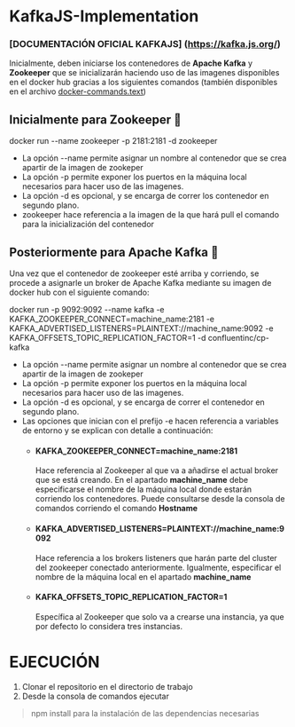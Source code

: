 # KafkaJS-Implementation

### [DOCUMENTACIÓN OFICIAL KAFKAJS] (https://kafka.js.org/)

Inicialmente, deben iniciarse los contenedores de **Apache Kafka** y **Zookeeper** que se inicializarán haciendo uso de las imagenes disponibles en el docker hub gracias a los siguientes comandos (también disponibles en el archivo  [docker-commands.text](https://github.com/JuanJoseBlanco/KafkaJS-Implementation/blob/main/docker-commands.txt))

## Inicialmente para Zookeeper 💂

docker run --name zookeeper -p 2181:2181 -d zookeeper

- La opción --name permite asignar un nombre al contenedor que se crea apartir de la imagen de zookeper
- La opción -p permite exponer los puertos en la máquina local necesarios para hacer uso de las imagenes. 
- La opción -d es opcional, y se encarga de correr los contenedor en segundo plano. 
- zookeeper hace referencia a la imagen de la que hará pull el comando para la inicialización del contenedor

## Posteriormente para Apache Kafka 🦖

Una vez que el contenedor de zookeeper esté arriba y corriendo, se procede a asignarle un broker de Apache Kafka mediante su imagen de docker hub con el siguiente comando: 

docker run -p 9092:9092 --name kafka -e KAFKA_ZOOKEEPER_CONNECT=machine_name:2181 -e KAFKA_ADVERTISED_LISTENERS=PLAINTEXT://machine_name:9092 -e KAFKA_OFFSETS_TOPIC_REPLICATION_FACTOR=1 -d confluentinc/cp-kafka 

- La opción --name permite asignar un nombre al contenedor que se crea apartir de la imagen de zookeper
- La opción -p permite exponer los puertos en la máquina local necesarios para hacer uso de las imagenes. 
- La opción -d es opcional, y se encarga de correr el contenedor en segundo plano. 
- Las opciones que inician con el prefijo -e hacen referencia a variables de entorno y se explican con detalle a continuación: 
    - #### KAFKA_ZOOKEEPER_CONNECT=machine_name:2181
        Hace referencia al Zookeeper al que va a añadirse el actual broker que se está creando. En el apartado **machine_name** debe especificarse el nombre de la máquina local donde estarán corriendo los contenedores. Puede consultarse desde la consola de comandos corriendo el comando **Hostname**
    - #### KAFKA_ADVERTISED_LISTENERS=PLAINTEXT://machine_name:9092
        Hace referencia a los brokers listeners que harán parte del cluster del zookeeper conectado anteriormente. Igualmente, especificar el nombre de la máquina local en el apartado **machine_name**
    - #### KAFKA_OFFSETS_TOPIC_REPLICATION_FACTOR=1
        Específica al Zookeeper que solo va a crearse una instancia, ya que por defecto lo considera tres instancias. 
        

# EJECUCIÓN

1. Clonar el repositorio en el directorio de trabajo
2. Desde la consola de comandos ejecutar
> npm install 
    para la instalación de las dependencias necesarias


    









